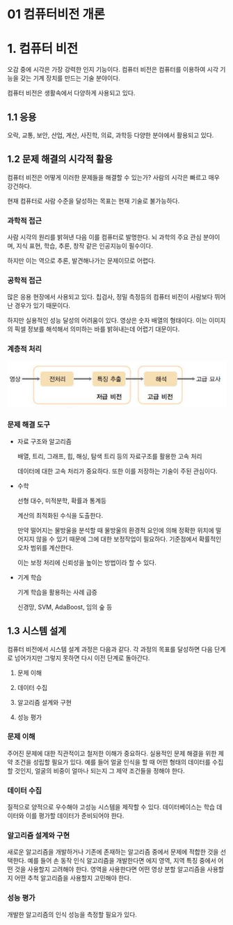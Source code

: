01 컴퓨터비전 개론
===

# 1. 컴퓨터 비전

오감 중에 시각은 가장 강력한 인지 기능이다. 컴퓨터 비전은 컴퓨터를 이용하여 시각 기능을 갖는 기계 장치를 만드는 기술 분야이다.

컴퓨터 비전은 생활속에서 다양하게 사용되고 있다. 

## 1.1 응용

오락, 교통, 보안, 산업, 계산, 사진학, 의료, 과학등 다양한 분야에서 활용되고 있다. 

## 1.2 문제 해결의 시각적 활용

컴퓨터 비전은 어떻게 이러한 문제들을 해결할 수 있는가? 사람의 시각은 빠르고 매우 강건하다.

현재 컴퓨터로 사람 수준을 달성하는 목표는 현재 기술로 불가능하다. 

### 과학적 접근

사람 시각의 원리를 밝혀낸 다음 이를 컴퓨터로 발명한다. 뇌 과학의 주요 관심 분야이며, 지식 표현, 학습, 추론, 창작 같은 인공지능이 필수이다.

하지만 이는 역으로 추론, 발견해나가는 문제이므로 어렵다. 

### 공학적 접근

많은 응용 현장에서 사용되고 있다. 칩검사, 정밀 측정등의 컴퓨터 비전이 사람보다 뛰어난 경우가 있기 때문이다. 

하지만 실용적인 성능 달성의 어려움이 있다. 영상은 숫자 배열의 형태이다. 이는 이미지의 픽셀 정보를 해석해서 의미하는 바를 밝혀내는데 어렵기 대문이다.

### 계층적 처리

![alt](image/01%20컴퓨터비전의%20계층적처리.png)

### 문제 해결 도구

- 자료 구조와 알고리즘

    배열, 트리, 그래프, 힙, 해싱, 탐색 트리 등의 자료구조를 활용한 고속 처리

    데이터에 대한 고속 처리가 중요하다. 또한 이를 저장하는 기술이 주된 관심이다.

- 수학

    선형 대수, 미적분학, 확률과 통계등

    계산의 최적화된 수식을 도출한다.

    만약 떨어지는 물방울을 분석할 때 물방울의 환경적 요인에 의해 정확한 위치에 떨어지지 않을 수 있기 때문에 그에 대한 보정작업이 필요하다. 기준점에서 확률적인 오차 범위를 계산한다.

    이는 보정 처리에 신뢰성을 높이는 방법이라 할 수 있다.

- 기계 학습

    기계 학습을 활용하는 사례 급증

    신경망, SVM, AdaBoost, 임의 숲 등


## 1.3 시스템 설계

컴퓨터 비전에서 시스템 설계 과정은 다음과 같다. 각 과정의 목표를 달성하면 다음 단계로 넘어가지만 그렇지 못하면 다시 이전 단계로 돌아간다.

1. 문제 이해

2. 데이터 수집

3. 알고리즘 설계와 구현

4. 성능 평가

### 문제 이해

주어진 문제에 대한 직관적이고 철저한 이해가 중요하다. 실용적인 문제 해결을 위한 제약 조건을 성립할 필요가 있다. 예를 들어 얼굴 인식을 할 때 어떤 형태의 데이터를 수집할 것인지, 얼굴의 비중이 얼마나 되는지 그 제약 조건들을 정해야 한다.

### 데이터 수집

질적으로 양적으로 우수해야 고성능 시스템을 제작할 수 있다. 데이터베이스는 학습 데이터와 이를 평가할 데이터가 준비되어야 한다. 

### 알고리즘 설계와 구현

새로운 알고리즘을 개발하거나 기존에 존재하는 알고리즘 중에서 문제에 적합한 것을 선택한다. 예를 들어 손 동작 인식 알고리즘을 개발한다면 에지 영역, 지역 특징 중에서 어떤 것을 사용할지 고려해야 한다. 영역을 사용한다면 어떤 영상 분할 알고리즘을 사용할지 어떤 추척 알고리즘을 사용할지 고민해야 한다.

### 성능 평가

개발한 알고리즘의 인식 성능을 측정할 필요가 있다. 
